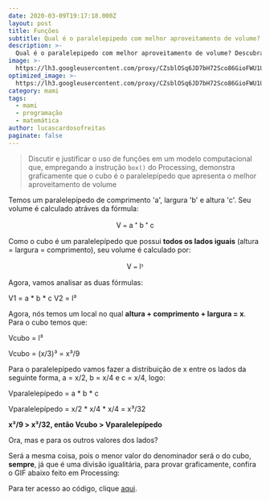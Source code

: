 ```yaml
---
date: 2020-03-09T19:17:18.000Z
layout: post
title: Funções
subtitle: Qual é o paralelepipedo com melhor aproveitamento de volume?
description: >-
  Qual é o paralelepipedo com melhor aproveitamento de volume? Descubra aqui!
image: >-   
  https://lh3.googleusercontent.com/proxy/CZsblOSq6JD7bH72Sco86GioFWU1U2Ch20GCxA9tSLv5p6efwQy5tQmkSAOARAv_q6r-Ka-EqnWA5Ug_Rnxx9hU3EccXjyIpxSv306Wp5-sf
optimized_image: >-
  https://lh3.googleusercontent.com/proxy/CZsblOSq6JD7bH72Sco86GioFWU1U2Ch20GCxA9tSLv5p6efwQy5tQmkSAOARAv_q6r-Ka-EqnWA5Ug_Rnxx9hU3EccXjyIpxSv306Wp5-sf
category: mami
tags:
  - mami
  - programação
  - matemática
author: lucascardosofreitas
paginate: false
---
```


> Discutir e justificar o uso de funções em um modelo computacional que, empregando a instrução `box()` do Processing, demonstra graficamente que o cubo é o paralelepípedo que apresenta o melhor aproveitamento de volume

Temos um paralelepípedo de comprimento 'a', largura 'b' e altura 'c'. Seu volume é calculado atráves da fórmula:

<center style="font-family: Titillium Web, Helvetica Neue, Helvetica, sans-serif;">
V = a * b * c</center>

Como o cubo é um paralelepípedo que possui **todos os lados iguais** (altura = largura = comprimento), seu volume é calculado por:

<center style="font-family: Titillium Web, Helvetica Neue, Helvetica, sans-serif;">
V = l³ </center>

Agora, vamos analisar as duas fórmulas:

V1 = a * b * c
V2 = l³

Agora, nós temos um local no qual **altura + comprimento + largura = x**.</br>
Para o cubo temos que:

Vcubo = l³

Vcubo = (x/3)³ = x³/9

Para o paralelepípedo vamos fazer a distribuição de x entre os lados da seguinte forma, a = x/2, b = x/4 e c = x/4, logo:

Vparalelepípedo = a * b * c

Vparalelepípedo = x/2 * x/4 * x/4 = x³/32

**x³/9 > x³/32, então Vcubo > Vparalelepípedo**

Ora, mas e para os outros valores dos lados?

Será a mesma coisa, pois o menor valor do denominador será o do cubo, **sempre**, já que é uma divisão igualitária, para provar graficamente, confira o GIF abaixo feito em Processing:

Para ter acesso ao código, clique [aqui](https://www.com.br).